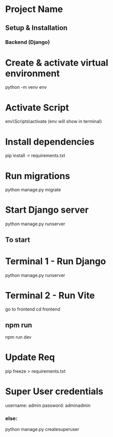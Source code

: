 # Project Name

## Setup & Installation

### Backend (Django)
# Create & activate virtual environment
python -m venv env

# Activate Script
env\Scripts\activate (env will show in terminal)

# Install dependencies
pip install -r requirements.txt

# Run migrations
python manage.py migrate

# Start Django server
python manage.py runserver

## To start

# Terminal 1 - Run Django
python manage.py runserver

# Terminal 2 - Run Vite
go to frontend
cd frontend
## npm run
npm run dev


# Update Req
pip freeze > requirements.txt

# Super User credentials
username: admin
password: adminadmin
### else:
python manage.py createsuperuser
